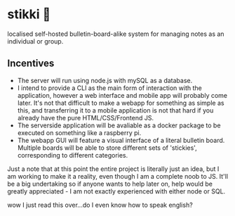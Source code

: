 # stikki 🚧
localised self-hosted bulletin-board-alike system for managing notes as an individual or group.

## Incentives
- The server will run using node.js with mySQL as a database.
- I intend to provide a CLI as the main form of interaction with the application, however a web interface and mobile app will probably come later. It's not that difficult to make a webapp for something as simple as this, and transferring it to a mobile application is not that hard if you already have the pure HTML/CSS/Frontend JS.
- The serverside application will be avaliable as a docker package to be executed on something like a raspberry pi.
- The webapp GUI will feature a visual interface of a literal bulletin board. Multiple boards will be able to store different sets of 'stickies', corresponding to different categories.

Just a note that at this point the entire project is literally just an idea, but I am working to make it a reality, even though I am a complete noob to JS. It'll be a big undertaking so if anyone wants to help later on, help would be greatly appreciated - I am not exactly experienced with either node or SQL.




wow I just read this over...do I even know how to speak english?
